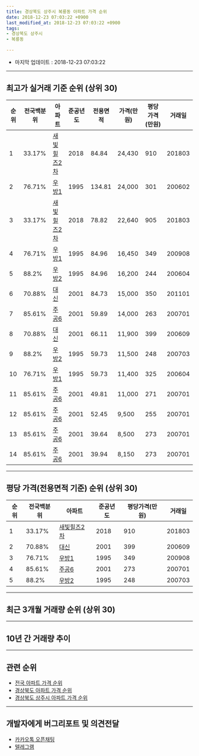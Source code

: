 ```yaml
---
title: 경상북도 상주시 복룡동 아파트 가격 순위
date: 2018-12-23 07:03:22 +0900
last_modified_at: 2018-12-23 07:03:22 +0900
tags:
- 경상북도 상주시
- 복룡동

---
```


* 마지막 업데이트 : 2018-12-23 07:03:22

---

## 최고가 실거래 기준 순위 (상위 30)


|순위|전국백분위|아파트|준공년도|전용면적|가격(만원)|평당가격(만원)|거래일|
|---|---|---|---|---|---|---|---|
|1|33.17%|[새빛힐즈2차](https://search.naver.com/search.naver?query=%EA%B2%BD%EC%83%81%EB%B6%81%EB%8F%84+%EC%83%81%EC%A3%BC%EC%8B%9C+%EB%B3%B5%EB%A3%A1%EB%8F%99+%EC%83%88%EB%B9%9B%ED%9E%90%EC%A6%882%EC%B0%A8)|2018|84.84|24,430|910|201803|
|2|76.71%|[우방1](https://search.naver.com/search.naver?query=%EA%B2%BD%EC%83%81%EB%B6%81%EB%8F%84+%EC%83%81%EC%A3%BC%EC%8B%9C+%EB%B3%B5%EB%A3%A1%EB%8F%99+%EC%9A%B0%EB%B0%A91)|1995|134.81|24,000|301|200602|
|3|33.17%|[새빛힐즈2차](https://search.naver.com/search.naver?query=%EA%B2%BD%EC%83%81%EB%B6%81%EB%8F%84+%EC%83%81%EC%A3%BC%EC%8B%9C+%EB%B3%B5%EB%A3%A1%EB%8F%99+%EC%83%88%EB%B9%9B%ED%9E%90%EC%A6%882%EC%B0%A8)|2018|78.82|22,640|905|201803|
|4|76.71%|[우방1](https://search.naver.com/search.naver?query=%EA%B2%BD%EC%83%81%EB%B6%81%EB%8F%84+%EC%83%81%EC%A3%BC%EC%8B%9C+%EB%B3%B5%EB%A3%A1%EB%8F%99+%EC%9A%B0%EB%B0%A91)|1995|84.96|16,450|349|200908|
|5|88.2%|[우방2](https://search.naver.com/search.naver?query=%EA%B2%BD%EC%83%81%EB%B6%81%EB%8F%84+%EC%83%81%EC%A3%BC%EC%8B%9C+%EB%B3%B5%EB%A3%A1%EB%8F%99+%EC%9A%B0%EB%B0%A92)|1995|84.96|16,200|244|200604|
|6|70.88%|[대신](https://search.naver.com/search.naver?query=%EA%B2%BD%EC%83%81%EB%B6%81%EB%8F%84+%EC%83%81%EC%A3%BC%EC%8B%9C+%EB%B3%B5%EB%A3%A1%EB%8F%99+%EB%8C%80%EC%8B%A0)|2001|84.73|15,000|350|201101|
|7|85.61%|[주공6](https://search.naver.com/search.naver?query=%EA%B2%BD%EC%83%81%EB%B6%81%EB%8F%84+%EC%83%81%EC%A3%BC%EC%8B%9C+%EB%B3%B5%EB%A3%A1%EB%8F%99+%EC%A3%BC%EA%B3%B56)|2001|59.89|14,000|263|200701|
|8|70.88%|[대신](https://search.naver.com/search.naver?query=%EA%B2%BD%EC%83%81%EB%B6%81%EB%8F%84+%EC%83%81%EC%A3%BC%EC%8B%9C+%EB%B3%B5%EB%A3%A1%EB%8F%99+%EB%8C%80%EC%8B%A0)|2001|66.11|11,900|399|200609|
|9|88.2%|[우방2](https://search.naver.com/search.naver?query=%EA%B2%BD%EC%83%81%EB%B6%81%EB%8F%84+%EC%83%81%EC%A3%BC%EC%8B%9C+%EB%B3%B5%EB%A3%A1%EB%8F%99+%EC%9A%B0%EB%B0%A92)|1995|59.73|11,500|248|200703|
|10|76.71%|[우방1](https://search.naver.com/search.naver?query=%EA%B2%BD%EC%83%81%EB%B6%81%EB%8F%84+%EC%83%81%EC%A3%BC%EC%8B%9C+%EB%B3%B5%EB%A3%A1%EB%8F%99+%EC%9A%B0%EB%B0%A91)|1995|59.73|11,400|325|200604|
|11|85.61%|[주공6](https://search.naver.com/search.naver?query=%EA%B2%BD%EC%83%81%EB%B6%81%EB%8F%84+%EC%83%81%EC%A3%BC%EC%8B%9C+%EB%B3%B5%EB%A3%A1%EB%8F%99+%EC%A3%BC%EA%B3%B56)|2001|49.81|11,000|271|200701|
|12|85.61%|[주공6](https://search.naver.com/search.naver?query=%EA%B2%BD%EC%83%81%EB%B6%81%EB%8F%84+%EC%83%81%EC%A3%BC%EC%8B%9C+%EB%B3%B5%EB%A3%A1%EB%8F%99+%EC%A3%BC%EA%B3%B56)|2001|52.45|9,500|255|200701|
|13|85.61%|[주공6](https://search.naver.com/search.naver?query=%EA%B2%BD%EC%83%81%EB%B6%81%EB%8F%84+%EC%83%81%EC%A3%BC%EC%8B%9C+%EB%B3%B5%EB%A3%A1%EB%8F%99+%EC%A3%BC%EA%B3%B56)|2001|39.64|8,500|273|200701|
|14|85.61%|[주공6](https://search.naver.com/search.naver?query=%EA%B2%BD%EC%83%81%EB%B6%81%EB%8F%84+%EC%83%81%EC%A3%BC%EC%8B%9C+%EB%B3%B5%EB%A3%A1%EB%8F%99+%EC%A3%BC%EA%B3%B56)|2001|39.94|8,150|273|200701|


---

## 평당 가격(전용면적 기준) 순위 (상위 30)


|순위|전국백분위|아파트|준공년도|평당가격(만원)|거래일|
|---|---|---|---|---|---|
|1|33.17%|[새빛힐즈2차](https://search.naver.com/search.naver?query=%EA%B2%BD%EC%83%81%EB%B6%81%EB%8F%84+%EC%83%81%EC%A3%BC%EC%8B%9C+%EB%B3%B5%EB%A3%A1%EB%8F%99+%EC%83%88%EB%B9%9B%ED%9E%90%EC%A6%882%EC%B0%A8)|2018|910|201803|
|2|70.88%|[대신](https://search.naver.com/search.naver?query=%EA%B2%BD%EC%83%81%EB%B6%81%EB%8F%84+%EC%83%81%EC%A3%BC%EC%8B%9C+%EB%B3%B5%EB%A3%A1%EB%8F%99+%EB%8C%80%EC%8B%A0)|2001|399|200609|
|3|76.71%|[우방1](https://search.naver.com/search.naver?query=%EA%B2%BD%EC%83%81%EB%B6%81%EB%8F%84+%EC%83%81%EC%A3%BC%EC%8B%9C+%EB%B3%B5%EB%A3%A1%EB%8F%99+%EC%9A%B0%EB%B0%A91)|1995|349|200908|
|4|85.61%|[주공6](https://search.naver.com/search.naver?query=%EA%B2%BD%EC%83%81%EB%B6%81%EB%8F%84+%EC%83%81%EC%A3%BC%EC%8B%9C+%EB%B3%B5%EB%A3%A1%EB%8F%99+%EC%A3%BC%EA%B3%B56)|2001|273|200701|
|5|88.2%|[우방2](https://search.naver.com/search.naver?query=%EA%B2%BD%EC%83%81%EB%B6%81%EB%8F%84+%EC%83%81%EC%A3%BC%EC%8B%9C+%EB%B3%B5%EB%A3%A1%EB%8F%99+%EC%9A%B0%EB%B0%A92)|1995|248|200703|


---

## 최근 3개월 거래량 순위 (상위 30)


<div style="width:100%;">
    <canvas id="deal_count_ranking" height="250"></canvas>
</div>


<script>
new Chart(document.getElementById("deal_count_ranking"), {
    type: 'horizontalBar',
    data: {
        labels: ['우방2', '주공6', '새빛힐즈2차', '우방1'],
        datasets: [{
            label: '실거래 수',
            data: [2, 2, 2, 1],
            borderColor: "rgba(255, 0, 128, 1)",
            backgroundColor: "rgba(255, 0, 128, 0.5)",
            fill: false,
        }]
    },
    options: {
        responsive: true,
        title: {
            display: true,
            text: '최근 3개월 거래량 순위'
        },
        tooltips: {
            mode: 'index',
            intersect: false,
            callbacks: {
                title: function(tooltipItems, data) {
                    return "실거래 수:";
                },
                label: function(tooltipItem, data) {
                    return data.labels[tooltipItem.index] + ": " + tooltipItem.xLabel;
                }
            }
        },
        hover: {
            mode: 'nearest',
            intersect: true
        },
        scales: {
            xAxes: [{
                display: true,
                scaleLabel: {
                    display: true,
                    labelString: '실거래 수'
                },
                ticks: {
                    suggestedMin: 0,
                }
            }],
            yAxes: [{
                display: true,
                ticks: {
                    autoSkip: false,
                    callback: function(value, index, values) {
                        if (value.length > 15)
                            return value.substr(0, 13) + "...";
                        else
                            return value;
                    }
                },
                scaleLabel: {
                    display: false,
                }
            }]
        }
    }
});

</script>


---

## 10년 간 거래량 추이


<div style="width:100%;">
    <canvas id="deal_progress" height="250"></canvas>
</div>

<script>
new Chart(document.getElementById("deal_progress"), {
    type: 'line',
    data: {
        labels: ['200812','200901','200902','200903','200904','200905','200906','200907','200908','200909','200910','200911','200912','201001','201002','201003','201004','201005','201006','201007','201008','201009','201010','201011','201012','201101','201102','201103','201104','201105','201106','201107','201108','201109','201110','201111','201112','201201','201202','201203','201204','201205','201206','201207','201208','201209','201210','201211','201212','201301','201302','201303','201304','201305','201306','201307','201308','201309','201310','201311','201312','201401','201402','201403','201404','201405','201406','201407','201408','201409','201410','201411','201412','201501','201502','201503','201504','201505','201506','201507','201508','201509','201510','201511','201512','201601','201602','201603','201604','201605','201606','201607','201608','201609','201610','201611','201612','201701','201702','201703','201704','201705','201706','201707','201708','201709','201710','201711','201712','201801','201802','201803','201804','201805','201806','201807','201808','201809','201810','201811','201812'],
        datasets: [{
            label: '실거래 수',
            pointRadius: 1,
            data: [6, 1, 4, 10, 5, 7, 7, 3, 4, 5, 4, 5, 4, 4, 7, 9, 3, 2, 5, 6, 1, 3, 9, 2, 1, 7, 7, 4, 3, 3, 4, 3, 3, 4, 7, 11, 9, 3, 8, 10, 6, 10, 7, 5, 9, 2, 2, 4, 5, 0, 7, 4, 9, 9, 5, 4, 2, 3, 8, 15, 10, 5, 5, 10, 6, 4, 3, 4, 5, 4, 9, 3, 0, 7, 1, 7, 5, 4, 0, 2, 8, 22, 18, 9, 5, 5, 7, 4, 11, 2, 4, 4, 0, 3, 4, 2, 3, 2, 7, 6, 6, 8, 13, 2, 8, 8, 3, 4, 5, 6, 4, 20, 5, 1, 3, 5, 6, 2, 3, 2, 2],
            borderColor: "rgba(255, 201, 14, 1)",
            backgroundColor: "rgba(255, 201, 14, 0.5)",
            fill: true,
        }]
    },
    options: {
        responsive: true,
        title: {
            display: true,
            text: '10년간 거래량 추이'
        },
        tooltips: {
            mode: 'index',
            intersect: false,
        },
        hover: {
            mode: 'nearest',
            intersect: true
        },
        scales: {
            xAxes: [{
                display: true,
                scaleLabel: {
                    display: true,
                    labelString: '년/월'
                }
            }],
            yAxes: [{
                display: true,
                ticks: {
                    suggestedMin: 0,
                },
                scaleLabel: {
                    display: true,
                    labelString: '실거래 수'
                }
            }]
        }
    }
});

</script>


---

## 관련 순위

- [전국 아파트 가격 순위](https://inasie.github.io/apt-ranking/전국)
- [경상북도 아파트 가격 순위](https://inasie.github.io/apt-ranking/경상북도)
- [경상북도 상주시 아파트 가격 순위](https://inasie.github.io/apt-ranking/경상북도-상주시)


---

## 개발자에게 버그리포트 및 의견전달

- [카카오톡 오픈채팅](https://open.kakao.com/o/gLJUAP4)
- [텔레그램](https://t.me/inasie)

